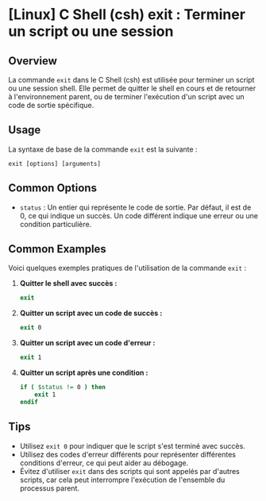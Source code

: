 # [Linux] C Shell (csh) exit : Terminer un script ou une session

## Overview
La commande `exit` dans le C Shell (csh) est utilisée pour terminer un script ou une session shell. Elle permet de quitter le shell en cours et de retourner à l'environnement parent, ou de terminer l'exécution d'un script avec un code de sortie spécifique.

## Usage
La syntaxe de base de la commande `exit` est la suivante :

```
exit [options] [arguments]
```

## Common Options
- `status` : Un entier qui représente le code de sortie. Par défaut, il est de 0, ce qui indique un succès. Un code différent indique une erreur ou une condition particulière.

## Common Examples
Voici quelques exemples pratiques de l'utilisation de la commande `exit` :

1. **Quitter le shell avec succès :**
   ```csh
   exit
   ```

2. **Quitter un script avec un code de succès :**
   ```csh
   exit 0
   ```

3. **Quitter un script avec un code d'erreur :**
   ```csh
   exit 1
   ```

4. **Quitter un script après une condition :**
   ```csh
   if ( $status != 0 ) then
       exit 1
   endif
   ```

## Tips
- Utilisez `exit 0` pour indiquer que le script s'est terminé avec succès.
- Utilisez des codes d'erreur différents pour représenter différentes conditions d'erreur, ce qui peut aider au débogage.
- Évitez d'utiliser `exit` dans des scripts qui sont appelés par d'autres scripts, car cela peut interrompre l'exécution de l'ensemble du processus parent.